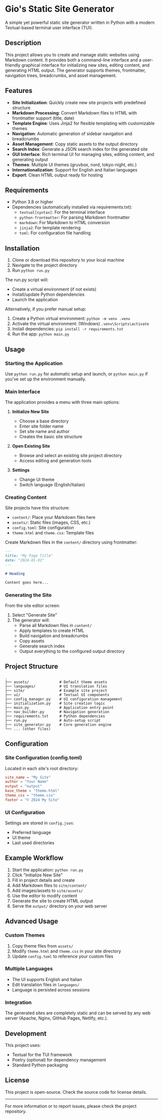 # Gio's Static Site Generator

A simple yet powerful static site generator written in Python with a modern Textual-based terminal user interface (TUI).

## Description

This project allows you to create and manage static websites using Markdown content. It provides both a command-line interface and a user-friendly graphical interface for initializing new sites, editing content, and generating HTML output. The generator supports themes, frontmatter, navigation trees, breadcrumbs, and asset management.

## Features

- **Site Initialization**: Quickly create new site projects with predefined structure
- **Markdown Processing**: Convert Markdown files to HTML with frontmatter support (title, date)
- **Template Engine**: Uses Jinja2 for flexible templating with customizable themes
- **Navigation**: Automatic generation of sidebar navigation and breadcrumbs
- **Asset Management**: Copy static assets to the output directory
- **Search Index**: Generate a JSON search index for the generated site
- **GUI Interface**: Rich terminal UI for managing sites, editing content, and generating output
- **Themes**: Multiple UI themes (gruvbox, nord, tokyo-night, etc.)
- **Internationalization**: Support for English and Italian languages
- **Export**: Clean HTML output ready for hosting

## Requirements

- Python 3.8 or higher
- Dependencies (automatically installed via requirements.txt):
  - `textual[syntax]`: For the terminal interface
  - `python-frontmatter`: For parsing Markdown frontmatter
  - `markdown`: For Markdown to HTML conversion
  - `jinja2`: For template rendering
  - `toml`: For configuration file handling

## Installation

1. Clone or download this repository to your local machine
2. Navigate to the project directory
3. Run `python run.py`

The run.py script will:
- Create a virtual environment (if not exists)
- Install/update Python dependencies
- Launch the application

Alternatively, if you prefer manual setup:
1. Create a Python virtual environment: `python -m venv .venv`
2. Activate the virtual environment: (Windows) `.venv\Scripts\activate`
3. Install dependencies: `pip install -r requirements.txt`
4. Run the app: `python main.py`

## Usage

### Starting the Application

Use `python run.py` for automatic setup and launch, or `python main.py` if you've set up the environment manually.

### Main Interface

The application provides a menu with three main options:

1. **Initialize New Site**
   - Choose a base directory
   - Enter site folder name
   - Set site name and author
   - Creates the basic site structure

2. **Open Existing Site**
   - Browse and select an existing site project directory
   - Access editing and generation tools

3. **Settings**
   - Change UI theme
   - Switch language (English/Italian)

### Creating Content

Site projects have this structure:
- `content/`: Place your Markdown files here
- `assets/`: Static files (images, CSS, etc.)
- `config.toml`: Site configuration
- `theme.html` and `theme.css`: Template files

Create Markdown files in the `content/` directory using frontmatter:

```markdown
---
title: "My Page Title"
date: "2024-01-01"
---

# Heading

Content goes here...
```

### Generating the Site

From the site editor screen:
1. Select "Generate Site"
2. The generator will:
   - Parse all Markdown files in `content/`
   - Apply templates to create HTML
   - Build navigation and breadcrumbs
   - Copy assets
   - Generate search index
   - Output everything to the configured output directory

## Project Structure

```
.
├── assets/              # Default theme assets
├── languages/           # UI translation files
├── site/                # Example site project
├── ui/                  # Textual UI components
├── config_manager.py    # UI configuration management
├── initialization.py    # Site creation logic
├── main.py              # Application entry point
├── nav_builder.py       # Navigation generation
├── requirements.txt     # Python dependencies
├── run.py               # Auto-setup script
├── site_generator.py    # Core generation engine
└── ... (other files)
```

## Configuration

### Site Configuration (config.toml)

Located in each site's root directory:

```toml
site_name = "My Site"
author = "Your Name"
output = "output"
base_theme = "theme.html"
theme_css = "theme.css"
footer = "© 2024 My Site"
```

### UI Configuration

Settings are stored in `config.json`:
- Preferred language
- UI theme
- Last used directories

## Example Workflow

1. Start the application: `python run.py`
2. Click "Initialize New Site"
3. Fill in project details and create
4. Add Markdown files to `site/content/`
5. Add images/assets to `site/assets/`
6. Use the editor to modify content
7. Generate the site to create HTML output
8. Serve the `output/` directory on your web server

## Advanced Usage

### Custom Themes

1. Copy theme files from `assets/`
2. Modify `theme.html` and `theme.css` in your site directory
3. Update `config.toml` to reference your custom files

### Multiple Languages

- The UI supports English and Italian
- Edit translation files in `languages/`
- Language is persisted across sessions

### Integration

The generated sites are completely static and can be served by any web server (Apache, Nginx, GitHub Pages, Netlify, etc.).

## Development

This project uses:
- Textual for the TUI framework
- Poetry (optional) for dependency management
- Standard Python packaging

## License

This project is open-source. Check the source code for license details.

---

For more information or to report issues, please check the project repository.
